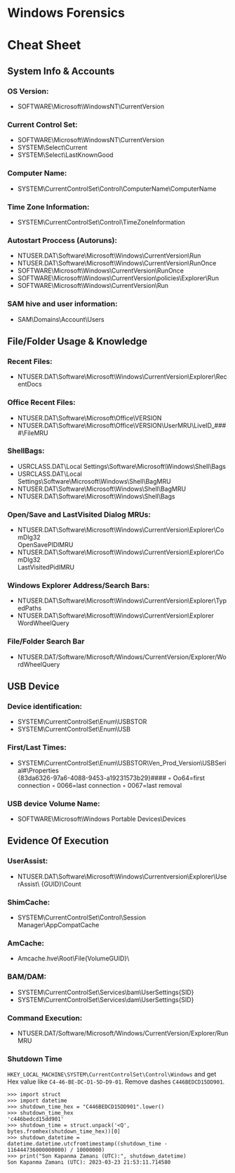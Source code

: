 # Windows Forensics

# Cheat Sheet

## System Info & Accounts

### OS Version:

- SOFTWARE\Microsoft\WindowsNT\CurrentVersion

### Current Control Set:

- SOFTWARE\Microsoft\WindowsNT\CurrentVersion
- SYSTEM\Select\Current
- SYSTEM\Select\LastKnownGood

### Computer Name:

- SYSTEM\CurrentControlSet\Control\ComputerName\ComputerName

### Time Zone Information:

- SYSTEM\CurrentControlSet\Control\TimeZoneInformation

### Autostart Proccess (Autoruns):

- NTUSER.DAT\Software\Microsoft\Windows\CurrentVersion\Run
- NTUSER.DAT\Software\Microsoft\Windows\CurrentVersion\RunOnce
- SOFTWARE\Microsoft\Windows\CurrentVersion\RunOnce
- SOFTWARE\Microsoft\Windows\CurrentVersion\policies\Explorer\Run
- SOFTWARE\Microsoft\Windows\CurrentVersion\Run

### SAM hive and user information:

- SAM\Domains\Account\Users


## File/Folder Usage & Knowledge

### Recent Files:

- NTUSER.DAT\Software\Microsoft\Windows\CurrentVersion\Explorer\RecentDocs

### Office Recent Files:

- NTUSER.DAT\Software\Microsoft\Office\VERSION
- NTUSER.DAT\Software\Microsoft\Office\VERSION\UserMRU\LiveID_####\FileMRU

### ShellBags:

- USRCLASS.DAT\Local Settings\Software\Microsoft\Windows\Shell\Bags
- USRCLASS.DAT\Local Settings\Software\Microsoft\Windows\Shell\BagMRU
- NTUSER.DAT\Software\Microsoft\Windows\Shell\BagMRU
- NTUSER.DAT\Software\Microsoft\Windows\Shell\Bags

### Open/Save and LastVisited Dialog MRUs:

- NTUSER.DAT\Software\Microsoft\Windows\CurrentVersion\Explorer\ComDlg32\
    OpenSavePIDlMRU
- NTUSER.DAT\Software\Microsoft\Windows\CurrentVersion\Explorer\ComDlg32\
    LastVisitedPidlMRU

### Windows Explorer Address/Search Bars:

- NTUSER.DAT\Software\Microsoft\Windows\CurrentVersion\Explorer\TypedPaths
- NTUSER.DAT\Software\Microsoft\Windows\CurrentVersion\Explorer WordWheelQuery

### File/Folder Search Bar

- NTUSER.DAT/Software/Microsoft/Windows/CurrentVersion/Explorer/WordWheelQuery


## USB Device

### Device identification:

- SYSTEM\CurrentControlSet\Enum\USBSTOR
- SYSTEM\CurrentControlSet\Enum\USB

### First/Last Times:

- SYSTEM\CurrentControlSet\Enum\USBSTOR\Ven_Prod_Version\USBSerial#\Properties\
    {83da6326-97a6-4088-9453-a19231573b29}\####
    ◦ Oo64=first connection
    ◦ 0066=last connection
    ◦ 0067=last removal

### USB device Volume Name:

- SOFTWARE\Microsoft\Windows Portable Devices\Devices

## Evidence Of Execution

### UserAssist:

* NTUSER.DAT\Software\Microsoft\Windows\Currentversion\Explorer\UserAssist\ {GUID}\Count

### ShimCache:

* SYSTEM\CurrentControlSet\Control\Session Manager\AppCompatCache

### AmCache:

* Amcache.hve\Root\File\{VolumeGUID}\

### BAM/DAM:

* SYSTEM\CurrentControlSet\Services\bam\UserSettings\{SID}
* SYSTEM\CurrentControlSet\Services\dam\UserSettings\{SID}

### Command Execution:
* NTUSER.DAT/Software/Microsoft/Windows/CurrentVersion/Explorer/RunMRU

### Shutdown Time 
`HKEY_LOCAL_MACHINE\SYSTEM\CurrentControlSet\Control\Windows` and get Hex value like `C4-46-BE-DC-D1-5D-D9-01`. Remove dashes `C446BEDCD15DD901`.

```python3
>>> import struct
>>> import datetime
>>> shutdown_time_hex = "C446BEDCD15DD901".lower()
>>> shutdown_time_hex
'c446bedcd15dd901'
>>> shutdown_time = struct.unpack('<Q', bytes.fromhex(shutdown_time_hex))[0]
>>> shutdown_datetime = datetime.datetime.utcfromtimestamp((shutdown_time - 116444736000000000) / 10000000)
>>> print("Son Kapanma Zamanı (UTC):", shutdown_datetime)
Son Kapanma Zamanı (UTC): 2023-03-23 21:53:11.714580
```


